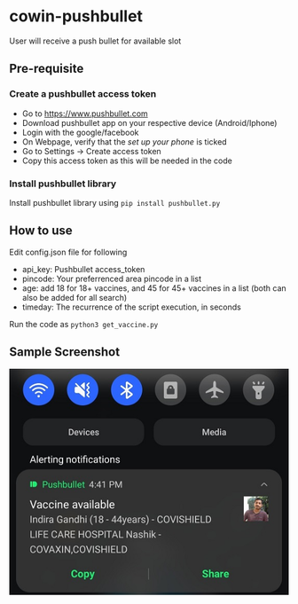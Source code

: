 # cowin-pushbullet #
User will receive a push bullet for available slot

## Pre-requisite ##
### Create a pushbullet access token ###
* Go to https://www.pushbullet.com
* Download pushbullet app on your respective device (Android/Iphone)
* Login with the google/facebook
* On Webpage, verify that the _set up your phone_ is ticked
* Go to Settings -> Create access token
* Copy this access token as this will be needed in the code


### Install pushbullet library ###
Install pushbullet library using `pip install pushbullet.py`
 



## How to use ##
Edit config.json file for following
* api_key: Pushbullet access_token
* pincode: Your preferrenced area pincode in a list
* age: add 18 for 18+ vaccines, and 45 for 45+ vaccines in a list (both can also be added for all search)
* timeday: The recurrence of the script execution, in seconds

Run the code as
`python3 get_vaccine.py`

## Sample Screenshot ##
![Notification Screenshot](https://github.com/pmbhumkar/cowin-pushbullet/blob/master/Screenshot_20210504-164141_Nova%20Launcher.jpg)
